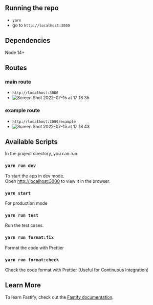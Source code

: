 ## Running the repo

- `yarn`
- go to `http://localhost:3000`

## Dependencies

Node 14+

## Routes

### main route

- `http://localhost:3000`
- ![Screen Shot 2022-07-15 at 17 18 35](https://user-images.githubusercontent.com/108548812/179323682-6622856f-4e4b-45d5-a3fa-e75bc67fd653.png)

### example route

- `http://localhost:3000/example`
- ![Screen Shot 2022-07-15 at 17 18 43](https://user-images.githubusercontent.com/108548812/179323725-113356d5-3b21-44e5-adca-6fdef731491d.png)

## Available Scripts

In the project directory, you can run:

### `yarn run dev`

To start the app in dev mode.\
Open [http://localhost:3000](http://localhost:3000) to view it in the browser.

### `yarn start`

For production mode

### `yarn run test`

Run the test cases.

### `yarn run format:fix`

Format the code with Prettier

### `yarn run format:check`

Check the code format with Prettier (Useful for Continuous Integration)

## Learn More

To learn Fastify, check out the [Fastify documentation](https://www.fastify.io/docs/latest/).
